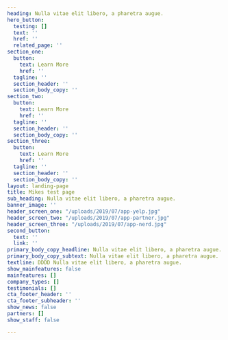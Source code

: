 ```yaml
---
heading: Nulla vitae elit libero, a pharetra augue.
hero_button:
  testing: []
  text: ''
  href: ''
  related_page: ''
section_one:
  button:
    text: Learn More
    href: ''
  tagline: ''
  section_header: ''
  section_body_copy: ''
section_two:
  button:
    text: Learn More
    href: ''
  tagline: ''
  section_header: ''
  section_body_copy: ''
section_three:
  button:
    text: Learn More
    href: ''
  tagline: ''
  section_header: ''
  section_body_copy: ''
layout: landing-page
title: Mikes test page
sub_heading: Nulla vitae elit libero, a pharetra augue.
banner_image: ''
header_screen_one: "/uploads/2019/07/app-yelp.jpg"
header_screen_two: "/uploads/2019/07/app-partner.jpg"
header_screen_three: "/uploads/2019/07/app-nerd.jpg"
second_button:
  text: ''
  link: ''
primary_body_copy_headline: Nulla vitae elit libero, a pharetra augue.
primary_body_copy_subtext: Nulla vitae elit libero, a pharetra augue.
textline: DDDD Nulla vitae elit libero, a pharetra augue.
show_mainfeatures: false
mainfeatures: []
company_types: []
testimonials: []
cta_footer_header: ''
cta_footer_subheader: ''
show_news: false
partners: []
show_staff: false

---
```

